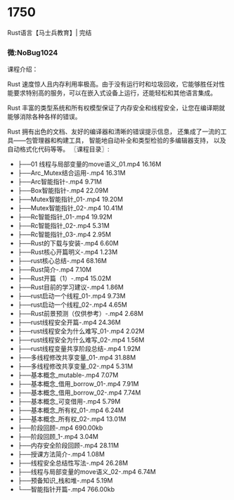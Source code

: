 # 1750
Rust语言【马士兵教育】| 完结
### 微:NoBug1024 


课程介绍：

Rust 速度惊人且内存利用率极高。由于没有运行时和垃圾回收，它能够胜任对性能要求特别高的服务，可以在嵌入式设备上运行，还能轻松和其他语言集成。

Rust 丰富的类型系统和所有权模型保证了内存安全和线程安全，让您在编译期就能够消除各种各样的错误。

Rust 拥有出色的文档、友好的编译器和清晰的错误提示信息， 还集成了一流的工具——包管理器和构建工具， 智能地自动补全和类型检验的多编辑器支持， 以及自动格式化代码等等。
〖课程目录〗:


- ├──01 线程与局部变量的move语义_01.mp4  16.16M
- ├──Arc_Mutex结合运用-.mp4  16.31M
- ├──Arc智能指针-.mp4  9.71M
- ├──Box智能指针-.mp4  22.09M
- ├──Mutex智能指针_01-.mp4  19.20M
- ├──Mutex智能指针_02-.mp4  10.41M
- ├──Rc智能指针_01-.mp4  19.92M
- ├──Rc智能指针_02-.mp4  5.31M
- ├──Rc智能指针_03-.mp4  2.95M
- ├──Rust的下载与安装-.mp4  6.60M
- ├──Rust核心开篇明义-.mp4  1.23M
- ├──rust核心总结-.mp4  68.16M
- ├──Rust简介-.mp4  7.10M
- ├──Rust开篇（1）-.mp4  15.02M
- ├──Rust目前的学习建议-.mp4  1.86M
- ├──rust启动一个线程_01-.mp4  9.73M
- ├──rust启动一个线程_02-.mp4  4.65M
- ├──Rust前景预测（仅供参考）-.mp4  2.68M
- ├──rust线程安全开篇-.mp4  24.36M
- ├──rust线程安全为什么难写_01-.mp4  2.02M
- ├──rust线程安全为什么难写_02-.mp4  1.56M
- ├──rust线程变量共享阶段总结-.mp4  1.92M
- ├──多线程修改共享变量_01-.mp4  31.88M
- ├──多线程修改共享变量_02-.mp4  5.31M
- ├──基本概念_mutable-.mp4  7.07M
- ├──基本概念_借用_borrow_01-.mp4  7.91M
- ├──基本概念_借用_borrow_02-.mp4  7.74M
- ├──基本概念_可变借用-.mp4  5.79M
- ├──基本概念_所有权_01-.mp4  6.24M
- ├──基本概念_所有权_02-.mp4  13.01M
- ├──阶段回顾-.mp4  690.00kb
- ├──阶段回顾_1-.mp4  3.04M
- ├──内存安全阶段回顾-.mp4  28.11M
- ├──授课方法简介-.mp4  1.08M
- ├──线程安全总结性写法-.mp4  26.28M
- ├──线程与局部变量的move语义_02-.mp4  6.74M
- ├──预备知识_栈和堆-.mp4  5.19M
- └──智能指针开篇-.mp4  766.00kb
